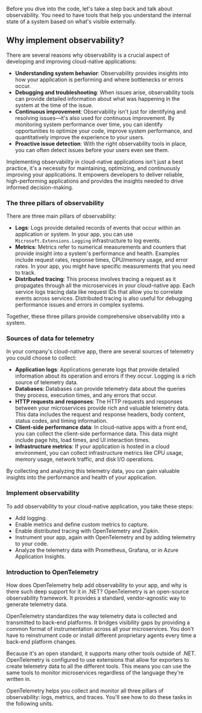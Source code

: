 Before you dive into the code, let's take a step back and talk about observability. You need to have tools that help you understand the internal state of a system based on what's visible externally.

## Why implement observability?

There are several reasons why observability is a crucial aspect of developing and improving cloud-native applications:

- **Understanding system behavior**: Observability provides insights into how your application is performing and where bottlenecks or errors occur.
- **Debugging and troubleshooting**: When issues arise, observability tools can provide detailed information about what was happening in the system at the time of the issue.
- **Continuous improvement**: Observability isn't just for identifying and resolving issues&mdash;it's also used for continuous improvement. By monitoring system performance over time, you can identify opportunities to optimize your code, improve system performance, and quantitatively improve the experience to your users.
- **Proactive issue detection**: With the right observability tools in place, you can often detect issues before your users even see them.

Implementing observability in cloud-native applications isn't just a best practice, it's a necessity for maintaining, optimizing, and continuously improving your applications. It empowers developers to deliver reliable, high-performing applications and provides the insights needed to drive informed decision-making.

### The three pillars of observability

There are three main pillars of observability:

- **Logs**: Logs provide detailed records of events that occur within an application or system. In your app, you can use `Microsoft.Extensions.Logging` infrastructure to log events.
- **Metrics**: Metrics refer to numerical measurements and counters that provide insight into a system's performance and health. Examples include request rates, response times, CPU/memory usage, and error rates. In your app, you might have specific measurements that you need to track.
- **Distributed tracing**: This process involves tracing a request as it propagates through all the microservices in your cloud-native app. Each service logs tracing data like request IDs that allow you to correlate events across services. Distributed tracing is also useful for debugging performance issues and errors in complex systems.

Together, these three pillars provide comprehensive observability into a system.

### Sources of data for telemetry

In your company's cloud-native app, there are several sources of telemetry you could choose to collect:

- **Application logs**: Applications generate logs that provide detailed information about its operation and errors if they occur. Logging is a rich source of telemetry data.
- **Databases**: Databases can provide telemetry data about the queries they process, execution times, and any errors that occur.
- **HTTP requests and responses**: The HTTP requests and responses between your microservices provide rich and valuable telemetry data. This data includes the request and response headers, body content, status codes, and timing information.
- **Client-side performance data**: In cloud-native apps with a front end, you can collect the client-side performance data. This data might include page hits, load times, and UI interaction times.
- **Infrastructure metrics**: If your application is hosted in a cloud environment, you can collect infrastructure metrics like CPU usage, memory usage, network traffic, and disk I/O operations.

By collecting and analyzing this telemetry data, you can gain valuable insights into the performance and health of your application.

### Implement observability

To add observability to your cloud-native application, you take these steps:

- Add logging.
- Enable metrics and define custom metrics to capture.
- Enable distributed tracing with OpenTelemetry and Zipkin.
- Instrument your app, again with OpenTelemetry and by adding telemetry to your code.
- Analyze the telemetry data with Prometheus, Grafana, or in Azure Application Insights.

### Introduction to OpenTelemetry

How does OpenTelemetry help add observability to your app, and why is there such deep support for it in .NET? OpenTelemetry is an open-source observability framework. It provides a standard, vendor-agnostic way to generate telemetry data.

OpenTelemetry standardizes the way telemetry data is collected and transmitted to back-end platforms. It bridges visibility gaps by providing a common format of instrumentation across all your microservices. You don't have to reinstrument code or install different proprietary agents every time a back-end platform changes.

Because it's an open standard, it supports many other tools outside of .NET. OpenTelemetry is configured to use extensions that allow for exporters to create telemetry data to all the different tools. This means you can use the same tools to monitor microservices regardless of the language they're written in.

OpenTelemetry helps you collect and monitor all three pillars of observability: logs, metrics, and traces. You'll see how to do these tasks in the following units.
